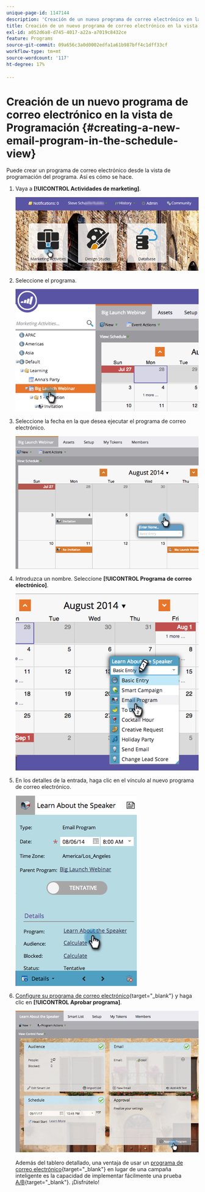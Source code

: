 ```yaml
---
unique-page-id: 1147144
description: 'Creación de un nuevo programa de correo electrónico en la vista de programación: documentos de Marketo, documentación del producto'
title: Creación de un nuevo programa de correo electrónico en la vista de Programación
exl-id: a052d6a8-d745-4017-a22a-a7019c8432ce
feature: Programs
source-git-commit: 09a656c3a0d0002edfa1a61b987bff4c1dff33cf
workflow-type: tm+mt
source-wordcount: '117'
ht-degree: 17%

---
```


# Creación de un nuevo programa de correo electrónico en la vista de Programación {#creating-a-new-email-program-in-the-schedule-view}

Puede crear un programa de correo electrónico desde la vista de programación del programa. Así es cómo se hace.

1. Vaya a **[!UICONTROL Actividades de marketing]**.

   ![](assets/login-marketing-activities-2.png)

1. Seleccione el programa.

   ![](assets/image2014-9-23-15-3a34-3a11.png)

1. Seleccione la fecha en la que desea ejecutar el programa de correo electrónico.

   ![](assets/image2014-9-23-15-3a35-3a16.png)

1. Introduzca un nombre. Seleccione **[!UICONTROL Programa de correo electrónico]**.

   ![](assets/image2014-9-23-15-3a35-3a32.png)

1. En los detalles de la entrada, haga clic en el vínculo al nuevo programa de correo electrónico.

   ![](assets/image2014-9-23-15-3a35-3a42.png)

1. [Configure su programa de correo electrónico](/help/marketo/product-docs/email-marketing/email-programs/creating-an-email-program/create-an-email-program.md){target="_blank"} y haga clic en **[!UICONTROL Aprobar programa]**.

   ![](assets/learnaboutthespeaker.png)

   Además del tablero detallado, una ventaja de usar un [programa de correo electrónico](/help/marketo/product-docs/email-marketing/email-programs/creating-an-email-program/understanding-email-programs.md){target="_blank"} en lugar de una campaña inteligente es la capacidad de implementar fácilmente una prueba [A/B](/help/marketo/product-docs/email-marketing/email-programs/email-program-actions/email-test-a-b-test/add-an-a-b-test.md){target="_blank"}. ¡Disfrútelo!
